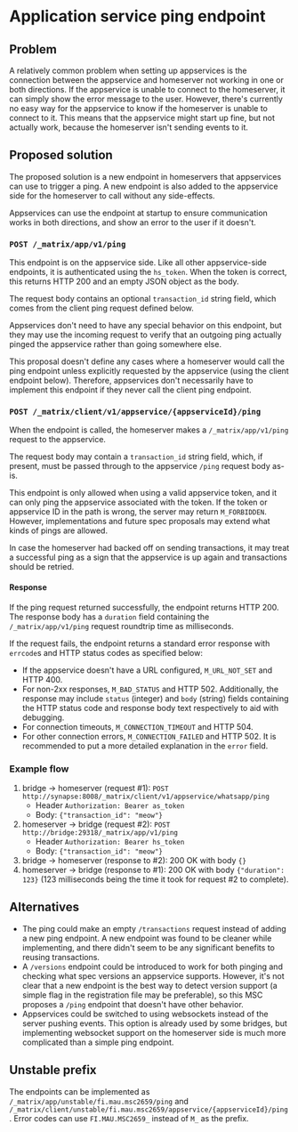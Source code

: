 # Application service ping endpoint

## Problem
A relatively common problem when setting up appservices is the connection
between the appservice and homeserver not working in one or both directions.
If the appservice is unable to connect to the homeserver, it can simply show
the error message to the user. However, there's currently no easy way for the
appservice to know if the homeserver is unable to connect to it. This means
that the appservice might start up fine, but not actually work, because the
homeserver isn't sending events to it.

## Proposed solution
The proposed solution is a new endpoint in homeservers that appservices can use
to trigger a ping. A new endpoint is also added to the appservice side for the
homeserver to call without any side-effects.

Appservices can use the endpoint at startup to ensure communication works in
both directions, and show an error to the user if it doesn't.

### `POST /_matrix/app/v1/ping`
This endpoint is on the appservice side. Like all other appservice-side
endpoints, it is authenticated using the `hs_token`. When the token is correct,
this returns HTTP 200 and an empty JSON object as the body.

The request body contains an optional `transaction_id` string field, which
comes from the client ping request defined below.

Appservices don't need to have any special behavior on this endpoint, but they
may use the incoming request to verify that an outgoing ping actually pinged
the appservice rather than going somewhere else.

This proposal doesn't define any cases where a homeserver would call the ping
endpoint unless explicitly requested by the appservice (using the client
endpoint below). Therefore, appservices don't necessarily have to implement
this endpoint if they never call the client ping endpoint.

### `POST /_matrix/client/v1/appservice/{appserviceId}/ping`
When the endpoint is called, the homeserver makes a `/_matrix/app/v1/ping`
request to the appservice.

The request body may contain a `transaction_id` string field, which, if present,
must be passed through to the appservice `/ping` request body as-is.

This endpoint is only allowed when using a valid appservice token, and it can
only ping the appservice associated with the token. If the token or appservice
ID in the path is wrong, the server may return `M_FORBIDDEN`. However,
implementations and future spec proposals may extend what kinds of pings are
allowed.

In case the homeserver had backed off on sending transactions, it may treat a
successful ping as a sign that the appservice is up again and transactions
should be retried.

#### Response
If the ping request returned successfully, the endpoint returns HTTP 200. The
response body has a `duration` field containing the `/_matrix/app/v1/ping`
request roundtrip time as milliseconds.

If the request fails, the endpoint returns a standard error response with
`errcode`s and HTTP status codes as specified below:

* If the appservice doesn't have a URL configured, `M_URL_NOT_SET` and HTTP 400.
* For non-2xx responses, `M_BAD_STATUS` and HTTP 502. Additionally, the response
  may include `status` (integer) and `body` (string) fields containing the HTTP
  status code and response body text respectively to aid with debugging.
* For connection timeouts, `M_CONNECTION_TIMEOUT` and HTTP 504.
* For other connection errors, `M_CONNECTION_FAILED` and HTTP 502.
  It is recommended to put a more detailed explanation in the `error` field.

### Example flow

1. bridge -> homeserver (request #1): `POST http://synapse:8008/_matrix/client/v1/appservice/whatsapp/ping`
   * Header `Authorization: Bearer as_token`
   * Body: `{"transaction_id": "meow"}`
2. homeserver -> bridge (request #2): `POST http://bridge:29318/_matrix/app/v1/ping`
   * Header `Authorization: Bearer hs_token`
   * Body: `{"transaction_id": "meow"}`
3. bridge -> homeserver (response to #2): 200 OK with body `{}`
4. homeserver -> bridge (response to #1): 200 OK with body `{"duration": 123}`
   (123 milliseconds being the time it took for request #2 to complete).

## Alternatives

* The ping could make an empty `/transactions` request instead of adding a new
  ping endpoint. A new endpoint was found to be cleaner while implementing, and
  there didn't seem to be any significant benefits to reusing transactions.
* A `/versions` endpoint could be introduced to work for both pinging and
  checking what spec versions an appservice supports. However, it's not clear
  that a new endpoint is the best way to detect version support (a simple flag
  in the registration file may be preferable), so this MSC proposes a `/ping`
  endpoint that doesn't have other behavior.
* Appservices could be switched to using websockets instead of the server
  pushing events. This option is already used by some bridges, but implementing
  websocket support on the homeserver side is much more complicated than a
  simple ping endpoint.

## Unstable prefix
The endpoints can be implemented as `/_matrix/app/unstable/fi.mau.msc2659/ping`
and `/_matrix/client/unstable/fi.mau.msc2659/appservice/{appserviceId}/ping`.
Error codes can use `FI.MAU.MSC2659_` instead of `M_` as the prefix.
